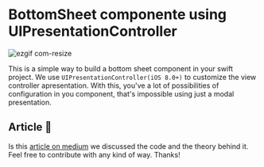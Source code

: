 # BottomSheet componente using UIPresentationController
![ezgif com-resize](https://github.com/lrssv/BottomSheet/assets/62406351/5e1ceec6-ba71-4057-8b6a-7385e78e1514)

This is a simple way to build a bottom sheet component in your swift project. We use `UIPresentationController(iOS 8.0+)` to customize the view controller apresentation. 
With this, you've a lot of possibilities of configuration in you component, that's impossible using just a modal presentation. 

## Article 🚀
Is this [article on medium](https://medium.com/@lrssviana/criando-um-bottom-sheet-com-uipresentationcontroller-e2e7617d208e) we discussed the code and the theory behind it. 
Feel free to contribute with any kind of way. Thanks!
